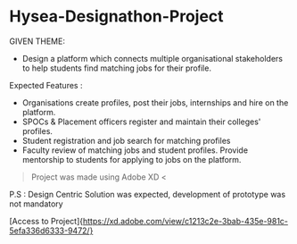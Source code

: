 # Hysea-Designathon-Project
GIVEN THEME:
- Design a platform which connects multiple organisational stakeholders to help students find matching jobs for their profile.

Expected Features :
- Organisations create profiles, post their jobs, internships and hire on the platform.
- SPOCs & Placement officers register and maintain their colleges' profiles.
- Student registration and job search for matching profiles
- Faculty review of matching jobs and student profiles. Provide mentorship to students for applying to jobs on the platform.

> Project was made using Adobe XD <

P.S : Design Centric Solution was expected, development of prototype was not mandatory

[Access to Project]{https://xd.adobe.com/view/c1213c2e-3bab-435e-981c-5efa336d6333-9472/}
